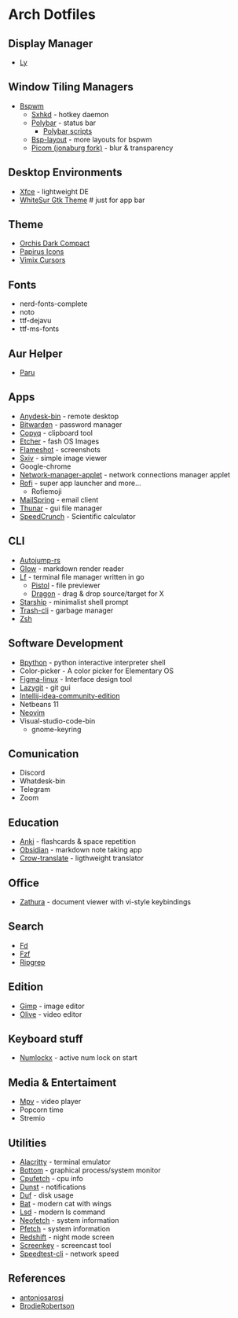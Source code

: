 # Arch Dotfiles

## Display Manager

- [Ly](https://github.com/nullgemm/ly)

## Window Tiling Managers

- [Bspwm](https://github.com/baskerville/bspwm)
  - [Sxhkd](https://github.com/baskerville/sxhkd) - hotkey daemon
  - [Polybar](https://github.com/polybar/polybar) - status bar
    - [Polybar scripts](https://github.com/Dgloor/dotfiles/tree/main/scripts/polybar)
  - [Bsp-layout](https://github.com/phenax/bsp-layout) - more layouts for bspwm
  - [Picom (jonaburg fork)](https://github.com/jonaburg/picom) - blur & transparency

## Desktop Environments

- [Xfce](https://wiki.archlinux.org/title/xfce) - lightweight DE
- [WhiteSur Gtk Theme](https://www.pling.com/p/1403328/) # just for app bar

## Theme

- [Orchis Dark Compact](https://www.pling.com/p/1357889/)
- [Papirus Icons](https://www.pling.com/p/1166289/)
- [Vimix Cursors](https://www.pling.com/p/1358330/)

## Fonts

- nerd-fonts-complete
- noto
- ttf-dejavu
- ttf-ms-fonts

## Aur Helper

- [Paru](https://github.com/Morganamilo/paru)

## Apps

- [Anydesk-bin](https://anydesk.com/es) - remote desktop
- [Bitwarden](https://bitwarden.com/) - password manager
- [Copyq](https://github.com/hluk/CopyQ) - clipboard tool
- [Etcher](https://github.com/balena-io/etcher) - fash OS Images
- [Flameshot](https://github.com/ManuelLR/docker-flameshot) - screenshots
- [Sxiv](https://github.com/muennich/sxiv) - simple image viewer
- Google-chrome
- [Network-manager-applet](https://www.archlinux.org/packages/?name=network-manager-applet) - network connections manager applet
- [Rofi](https://github.com/davatorium/rofi) - super app launcher and more...
  - Rofiemoji
- [MailSpring](https://github.com/Foundry376/Mailspring) - email client
- [Thunar](https://wiki.archlinux.org/title/thunar) - gui file manager
- [SpeedCrunch](https://bitbucket.org/heldercorreia/speedcrunch/src/master/) - Scientific calculator

## CLI

- [Autojump-rs](https://github.com/xen0n/autojump-rs)
- [Glow](https://github.com/charmbracelet/glow) - markdown render reader
- [Lf](https://github.com/gokcehan/lf) - terminal file manager written in go
  - [Pistol](https://github.com/doronbehar/pistol) - file previewer
  - [Dragon](https://github.com/mwh/dragon) - drag & drop source/target for X
- [Starship](https://github.com/starship/starship) - minimalist shell prompt
- [Trash-cli](https://wiki.archlinux.org/index.php/Trash_management) - garbage manager
- [Zsh](https://wiki.archlinux.org/index.php/Zsh_(Espa%C3%B1ol))

## Software Development

- [Bpython](https://github.com/bpython/bpython) - python interactive interpreter shell
- Color-picker - A color picker for Elementary OS
- [Figma-linux](https://www.figma.com/) - Interface design tool
- [Lazygit](https://github.com/jesseduffield/lazygit) - git gui
- [Intellij-idea-community-edition](https://www.jetbrains.com/es-es/idea/)
- Netbeans 11
- [Neovim](https://github.com/neovim/neovim)
- Visual-studio-code-bin
  - gnome-keyring

## Comunication

- Discord
- Whatdesk-bin
- Telegram
- Zoom

## Education

- [Anki](https://apps.ankiweb.net/) - flashcards & space repetition
- [Obsidian](https://obsidian.md/) - markdown note taking app
- [Crow-translate](https://crow-translate.github.io/es/) - ligthweight translator

## Office

- [Zathura](https://wiki.archlinux.org/title/zathura) - document viewer with vi-style keybindings

## Search

- [Fd](https://github.com/sharkdp/fd)
- [Fzf](https://github.com/junegunn/fzf)
- [Ripgrep](https://github.com/BurntSushi/ripgrep)

## Edition

- [Gimp](https://www.gimp.org/downloads/) - image editor
- [Olive](https://www.olivevideoeditor.org/) - video editor

## Keyboard stuff

- [Numlockx](https://wiki.archlinux.org/title/Activating_numlock_on_bootup_(Espa%C3%B1ol)) - active num lock on start

## Media & Entertaiment

- [Mpv](https://github.com/mpv-player/mpv) - video player
- Popcorn time
- Stremio

## Utilities

- [Alacritty](https://github.com/alacritty/alacritty) - terminal emulator
- [Bottom](https://github.com/ClementTsang/bottom) - graphical process/system monitor
- [Cpufetch](https://github.com/Dr-Noob/cpufetch) - cpu info
- [Dunst](https://github.com/dunst-project/dunst) - notifications
- [Duf](https://github.com/muesli/duf) - disk usage
- [Bat](https://github.com/sharkdp/bat) - modern cat with wings
- [Lsd](https://github.com/Peltoche/lsd) - modern ls command
- [Neofetch](https://github.com/dylanaraps/neofetch) - system information
- [Pfetch](https://github.com/dylanaraps/pfetch) - system information
- [Redshift](https://wiki.archlinux.org/index.php/redshift) - night mode screen
- [Screenkey](https://www.thregr.org/~wavexx/software/screenkey/) - screencast tool
- [Speedtest-cli](https://github.com/sivel/speedtest-cli) - network speed

## References

- [antoniosarosi](https://github.com/antoniosarosi/dotfiles)
- [BrodieRobertson](https://github.com/BrodieRobertson/dotfiles)
